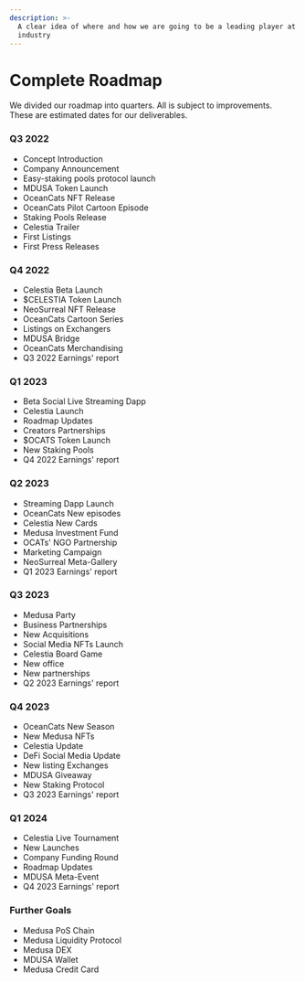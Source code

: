 ```yaml
---
description: >-
  A clear idea of where and how we are going to be a leading player at the DeFi
  industry
---
```


# Complete Roadmap

We divided our roadmap into quarters. All is subject to improvements. These are estimated dates for our deliverables.

### Q3 2022

* Concept Introduction
* &#x20;Company Announcement
* &#x20;Easy-staking pools protocol launch
* &#x20;MDUSA Token Launch
* &#x20;OceanCats NFT Release
* &#x20;OceanCats Pilot Cartoon Episode
* &#x20;Staking Pools Release
* &#x20;Celestia Trailer
* &#x20;First Listings
* &#x20;First Press Releases

### Q4 2022

* Celestia Beta Launch
* $CELESTIA Token Launch&#x20;
* NeoSurreal NFT Release
* OceanCats Cartoon Series
* Listings on Exchangers
* MDUSA Bridge
* OceanCats Merchandising
* Q3 2022 Earnings' report



### Q1 2023

* Beta Social Live Streaming Dapp
* Celestia Launch
* Roadmap Updates
* Creators Partnerships
* $OCATS Token Launch
* New Staking Pools
* Q4 2022 Earnings' report

### Q2 2023

* Streaming Dapp Launch
* &#x20;OceanCats New episodes
* Celestia New Cards
* Medusa Investment Fund
* OCATs' NGO Partnership
* Marketing Campaign
* NeoSurreal Meta-Gallery
* Q1 2023 Earnings' report

### Q3 2023

* Medusa Party
* Business Partnerships
* New Acquisitions
* Social Media NFTs Launch
* Celestia Board Game
* New office
* New partnerships
* Q2 2023 Earnings' report

### Q4 2023

* OceanCats New Season
* New Medusa NFTs
* Celestia Update
* DeFi Social Media Update
* New listing Exchanges
* MDUSA Giveaway
* New Staking Protocol
* Q3 2023 Earnings' report

### Q1 2024

* Celestia Live Tournament
* New Launches
* Company Funding Round
* Roadmap Updates
* MDUSA Meta-Event
* Q4 2023 Earnings' report

### Further Goals

* Medusa PoS Chain
* Medusa Liquidity Protocol
* Medusa DEX
* MDUSA Wallet
* Medusa Credit Card

